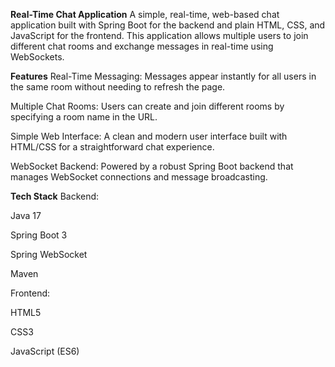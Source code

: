 **Real-Time Chat Application**
A simple, real-time, web-based chat application built with Spring Boot for the backend and plain HTML, CSS, and JavaScript for the frontend. This application allows multiple users to join different chat rooms and exchange messages in real-time using WebSockets.

**Features**
Real-Time Messaging: Messages appear instantly for all users in the same room without needing to refresh the page.

Multiple Chat Rooms: Users can create and join different rooms by specifying a room name in the URL.

Simple Web Interface: A clean and modern user interface built with HTML/CSS for a straightforward chat experience.

WebSocket Backend: Powered by a robust Spring Boot backend that manages WebSocket connections and message broadcasting.

**Tech Stack**
Backend:

Java 17

Spring Boot 3

Spring WebSocket

Maven

Frontend:

HTML5

CSS3

JavaScript (ES6)

